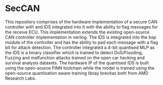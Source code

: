 # SecCAN
This repository comprises of the hardware implementation of a secure CAN controller with and IDS integrated into it with the ability to flag messages for the receive ECU. This implementation extends the existing open-source CAN controller implementation in verilog. The IDS is integrated into the bsp module of the controller and has the ability to pad each message with a flag bit for attack detection. The controller integrated a 4-bit quantised MLP as the IDS is a binary classifier which is trained to detect DoS/Flooding, Fuzzing and malfunction attacks trained on the open car hacking and survival analysis datasets. The hardware IP of the quantised IDS is built using the open-source FINN toolchain while the model is trained using the open-source quantisation aware training libray brevitas both from AMD Research Labs.
